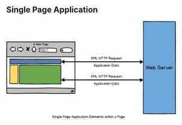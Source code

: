 ##  Single Page Application

![alt resources/angularjs/angularjs-spa.png](resources/angularjs/angularjs-spa.png) 
<!-- .element: class="scale-2" -->

